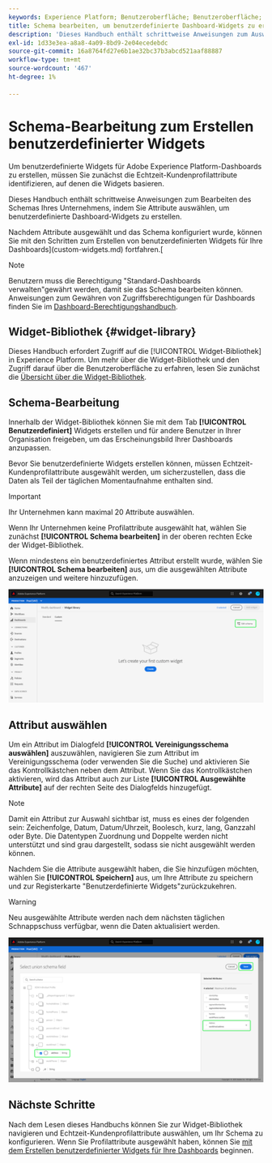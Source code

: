 ```yaml
---
keywords: Experience Platform; Benutzeroberfläche; Benutzeroberfläche; Dashboards; Dashboard; Profile; Segmente; Ziele; Lizenzverwendung
title: Schema bearbeiten, um benutzerdefinierte Dashboard-Widgets zu erstellen
description: 'Dieses Handbuch enthält schrittweise Anweisungen zum Auswählen von Attributen und Konfigurieren des Schemas Ihres Unternehmens, um benutzerdefinierte Widgets für Adobe Experience Platform-Dashboards zu erstellen. '
exl-id: 1d33e3ea-a8a8-4a09-8bd9-2e04ecedebdc
source-git-commit: 16a8764fd27e6b1ae32bc37b3abcd521aaf88887
workflow-type: tm+mt
source-wordcount: '467'
ht-degree: 1%

---
```


# Schema-Bearbeitung zum Erstellen benutzerdefinierter Widgets

Um benutzerdefinierte Widgets für Adobe Experience Platform-Dashboards zu erstellen, müssen Sie zunächst die Echtzeit-Kundenprofilattribute identifizieren, auf denen die Widgets basieren.

Dieses Handbuch enthält schrittweise Anweisungen zum Bearbeiten des Schemas Ihres Unternehmens, indem Sie Attribute auswählen, um benutzerdefinierte Dashboard-Widgets zu erstellen.

Nachdem Attribute ausgewählt und das Schema konfiguriert wurde, können Sie mit den Schritten zum Erstellen von benutzerdefinierten Widgets für Ihre Dashboards](custom-widgets.md) fortfahren.[

>[!NOTE]
>
>Benutzern muss die Berechtigung &quot;Standard-Dashboards verwalten&quot;gewährt werden, damit sie das Schema bearbeiten können. Anweisungen zum Gewähren von Zugriffsberechtigungen für Dashboards finden Sie im [Dashboard-Berechtigungshandbuch](../permissions.md).

## Widget-Bibliothek {#widget-library}

Dieses Handbuch erfordert Zugriff auf die [!UICONTROL Widget-Bibliothek] in Experience Platform. Um mehr über die Widget-Bibliothek und den Zugriff darauf über die Benutzeroberfläche zu erfahren, lesen Sie zunächst die [Übersicht über die Widget-Bibliothek](widget-library.md).

## Schema-Bearbeitung

Innerhalb der Widget-Bibliothek können Sie mit dem Tab **[!UICONTROL Benutzerdefiniert]** Widgets erstellen und für andere Benutzer in Ihrer Organisation freigeben, um das Erscheinungsbild Ihrer Dashboards anzupassen.

Bevor Sie benutzerdefinierte Widgets erstellen können, müssen Echtzeit-Kundenprofilattribute ausgewählt werden, um sicherzustellen, dass die Daten als Teil der täglichen Momentaufnahme enthalten sind.

>[!IMPORTANT]
>
>Ihr Unternehmen kann maximal 20 Attribute auswählen.

Wenn Ihr Unternehmen keine Profilattribute ausgewählt hat, wählen Sie zunächst **[!UICONTROL Schema bearbeiten]** in der oberen rechten Ecke der Widget-Bibliothek.

Wenn mindestens ein benutzerdefiniertes Attribut erstellt wurde, wählen Sie **[!UICONTROL Schema bearbeiten]** aus, um die ausgewählten Attribute anzuzeigen und weitere hinzuzufügen.

![](../images/customization/edit-schema.png)

## Attribut auswählen

Um ein Attribut im Dialogfeld **[!UICONTROL Vereinigungsschema auswählen]** auszuwählen, navigieren Sie zum Attribut im Vereinigungsschema (oder verwenden Sie die Suche) und aktivieren Sie das Kontrollkästchen neben dem Attribut. Wenn Sie das Kontrollkästchen aktivieren, wird das Attribut auch zur Liste **[!UICONTROL Ausgewählte Attribute]** auf der rechten Seite des Dialogfelds hinzugefügt.

>[!NOTE]
>
>Damit ein Attribut zur Auswahl sichtbar ist, muss es eines der folgenden sein: Zeichenfolge, Datum, Datum/Uhrzeit, Boolesch, kurz, lang, Ganzzahl oder Byte. Die Datentypen Zuordnung und Doppelte werden nicht unterstützt und sind grau dargestellt, sodass sie nicht ausgewählt werden können.

Nachdem Sie die Attribute ausgewählt haben, die Sie hinzufügen möchten, wählen Sie **[!UICONTROL Speichern]** aus, um Ihre Attribute zu speichern und zur Registerkarte &quot;Benutzerdefinierte Widgets&quot;zurückzukehren.

>[!WARNING]
>Neu ausgewählte Attribute werden nach dem nächsten täglichen Schnappschuss verfügbar, wenn die Daten aktualisiert werden.

![](../images/customization/select-attribute.png)

## Nächste Schritte

Nach dem Lesen dieses Handbuchs können Sie zur Widget-Bibliothek navigieren und Echtzeit-Kundenprofilattribute auswählen, um Ihr Schema zu konfigurieren. Wenn Sie Profilattribute ausgewählt haben, können Sie [mit dem Erstellen benutzerdefinierter Widgets für Ihre Dashboards](custom-widgets.md) beginnen.